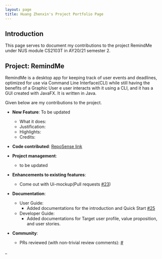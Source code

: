```yaml
---
layout: page
title: Huang Zhenxin's Project Portfolio Page
---
```

## Introduction
This page serves to document my contributions to the project RemindMe under NUS module CS2103T in AY20/21 semester 2.

## Project: RemindMe

RemindMe is a desktop app for keeping track of user events and deadlines,
optimized for use via Command Line Interface(CLI) while still having the benefits of a
Graphic User e user interacts with it using a CLI, and it has a GUI created with JavaFX. 
It is written in Java.

Given below are my contributions to the project.

* **New Feature**: To be updated
    * What it does: 
    * Justification: 
    * Highlights:
    * Credits: 


* **Code contributed**: [RepoSense link]()

* **Project management**:
    * to be updated

* **Enhancements to existing features**:
    * Come out with Ui-mockup(Pull requests [\#23](https://github.com/AY2021S2-CS2103T-W15-1/tp/pull/23))

* **Documentation**:
    * User Guide:
        * Added documentations for the introduction and Quick Start [\#25](https://github.com/AY2021S2-CS2103T-W15-1/tp/pull/25)
    * Developer Guide:
        * Added documentations for Target user profile, value proposition, and user stories.

* **Community**:
    * PRs reviewed (with non-trivial review comments): [\#]()
 
    

_
